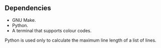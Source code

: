 ## Dependencies ##

* GNU Make.
* Python.
* A terminal that supports colour codes.

Python is used only to calculate the maximum line length of a list of lines.
